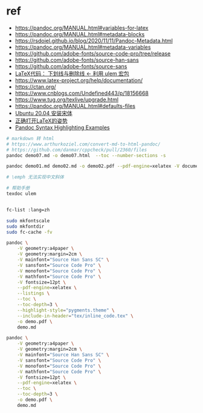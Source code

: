 # ref

- https://pandoc.org/MANUAL.html#variables-for-latex
- https://pandoc.org/MANUAL.html#metadata-blocks
- https://rsdoiel.github.io/blog/2020/11/11/Pandoc-Metadata.html
- https://pandoc.org/MANUAL.html#metadata-variables
- https://github.com/adobe-fonts/source-code-pro/tree/release
- https://github.com/adobe-fonts/source-han-sans
- https://github.com/adobe-fonts/source-sans
- [LaTeX代码： 下划线与删除线 ← 利用 ulem 宏包](https://blog.csdn.net/hnjzsyjyj/article/details/122923719)
- https://www.latex-project.org/help/documentation/
- https://ctan.org/
- https://www.cnblogs.com/Undefined443/p/18156668
- https://www.tug.org/texlive/upgrade.html
- https://pandoc.org/MANUAL.html#defaults-files
- [Ubuntu 20.04 安装宋体](https://blog.csdn.net/LclLsh/article/details/132509872)
- [正确打开LaTeX的姿势](https://muyuuuu.github.io/2019/08/06/latex-feel-stonezeng/)
- [Pandoc Syntax Highlighting Examples](https://www.garrickadenbuie.com/blog/pandoc-syntax-highlighting-examples/)

```sh
# markdown 转 html
# https://www.arthurkoziel.com/convert-md-to-html-pandoc/
# https://github.com/danmar/cppcheck/pull/2360/files
pandoc demo07.md -o demo07.html  --toc --number-sections -s

pandoc demo01.md demo02.md -o demo02.pdf --pdf-engine=xelatex -V documentclass="ctexrep" --table-of-contents --toc-depth=3 --number-sections  --include-in-header rewrite.tex --highlight-style pygments.theme

# \emph 无法实现中文斜体

# 帮助手册
texdoc ulem


fc-list :lang=zh

sudo mkfontscale
sudo mkfontdir
sudo fc-cache -fv

pandoc \
    -V geometry:a4paper \
    -V geometry:margin=2cm \
    -V mainfont="Source Han Sans SC" \
    -V sansfont="Source Code Pro" \
    -V monofont="Source Code Pro" \
    -V mathfont="Source Code Pro" \
    -V fontsize=12pt \
    --pdf-engine=xelatex \
    --listings \
    --toc \
    --toc-depth=3 \
    --highlight-style="pygments.theme" \
    --include-in-header="tex/inline_code.tex" \
    -o demo.pdf \
    demo.md 

pandoc \
    -V geometry:a4paper \
    -V geometry:margin=2cm \
    -V mainfont="Source Han Sans SC" \
    -V sansfont="Source Code Pro" \
    -V monofont="Source Code Pro" \
    -V mathfont="Source Code Pro" \
    -V fontsize=12pt \
    --pdf-engine=xelatex \
    --toc \
    --toc-depth=3 \
    -o demo.pdf \
    demo.md 
```


